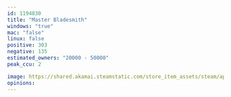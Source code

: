 ```yaml
---
id: 1194830
title: "Master Bladesmith"
windows: "true"
mac: "false"
linux: false
positive: 303
negative: 135
estimated_owners: "20000 - 50000"
peak_ccu: 2

image: https://shared.akamai.steamstatic.com/store_item_assets/steam/apps/1194830/header.jpg?t=1719892644
opinions:
---
```

